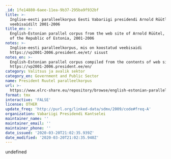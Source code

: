 ```yaml
---
_id: 1fe14880-6aee-11ea-9b37-295ba9f932bf
title: >-
  Inglise-eesti paralleelkorpus Eesti Vabariigi presidendi Arnold Rüütli
  veebisaidilt 2001-2006
title_en: >-
  English-Estonian parallel corpus from the web site of Arnold Rüütel, President
  of the Republic of Estonia, 2001-2006
notes: >-
  Inglise-eesti paralleelkorpus, mis on koostatud veebisaidi
  https://vp2001-2006.president.ee/et/ sisust
notes_en: >-
  English-Estonian parallel corpus compiled from the contents of web site
  https://vp2001-2006.president.ee/en/
category: Valitsus ja avalik sektor
category_en: Government and Public Sector
name: President Ruutel paralleelkorpus
url: >-
  https://www.elrc-share.eu/repository/browse/english-estonian-parallel-corpus-from-the-web-site-of-arnold-ruutel-president-of-the-republic-of-estonia-2001-2006/a4692c92e67611e8b7d400155d026706c8e00f8987e0432e95118cd32b2ec10f/
format: tmx
interactive: 'FALSE'
license: OTHER
update_freq: 'http://purl.org/linked-data/sdmx/2009/code#freq-A'
organization: Vabariigi Presidendi Kantselei
maintainer_name: ''
maintainer_email: ''
maintainer_phone: ''
date_issued: '2020-03-20T21:02:35.939Z'
date_modified: '2020-03-20T21:02:35.940Z'
---
```

undefined
